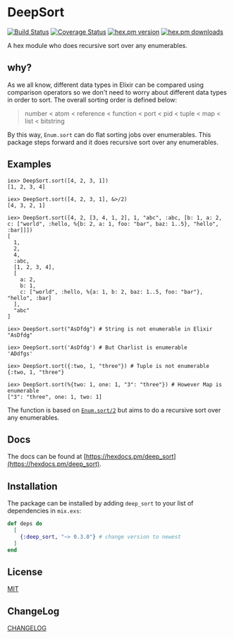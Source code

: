# DeepSort

[![Build Status](https://travis-ci.org/Maples7/ex_deep_sort.svg?branch=master)](https://travis-ci.org/Maples7/ex_deep_sort)
[![Coverage Status](https://coveralls.io/repos/github/Maples7/ex_deep_sort/badge.svg?branch=master)](https://coveralls.io/github/Maples7/ex_deep_sort?branch=master)
[![hex.pm version](https://img.shields.io/hexpm/v/deep_sort.svg)](https://hex.pm/packages/deep_sort)
[![hex.pm downloads](https://img.shields.io/hexpm/dt/deep_sort.svg)](https://hex.pm/packages/deep_sort)

A hex module who does recursive sort over any enumerables.

## why?

As we all know, different data types in Elixir can be compared using comparison operators so we don't need to worry about different data types in order to sort. The overall sorting order is defined below:

> number < atom < reference < function < port < pid < tuple < map < list < bitstring

By this way, `Enum.sort` can do flat sorting jobs over enumerables. This package steps forward and it does recursive sort over any enumerables.

## Examples

```shell
iex> DeepSort.sort([4, 2, 3, 1])
[1, 2, 3, 4]

iex> DeepSort.sort([4, 2, 3, 1], &>/2)
[4, 3, 2, 1]

iex> DeepSort.sort([4, 2, [3, 4, 1, 2], 1, "abc", :abc, [b: 1, a: 2, c: ["world", :hello, %{b: 2, a: 1, foo: "bar", baz: 1..5}, "hello", :bar]]])
[
  1,
  2,
  4,
  :abc,
  [1, 2, 3, 4],
  [
    a: 2,
    b: 1,
    c: ["world", :hello, %{a: 1, b: 2, baz: 1..5, foo: "bar"}, "hello", :bar]
  ],
  "abc"
]

iex> DeepSort.sort("AsDfdg") # String is not enumerable in Elixir
"AsDfdg"

iex> DeepSort.sort('AsDfdg') # But Charlist is enumerable
'ADdfgs'

iex> DeepSort.sort({:two, 1, "three"}) # Tuple is not enumerable
{:two, 1, "three"}

iex> DeepSort.sort(%{two: 1, one: 1, "3": "three"}) # However Map is enumerable
["3": "three", one: 1, two: 1]
```

The function is based on [`Enum.sort/2`](https://hexdocs.pm/elixir/Enum.html#sort/2) but aims to do a recursive sort over any enumerables.

## Docs

The docs can be found at [https://hexdocs.pm/deep_sort](https://hexdocs.pm/deep_sort).

## Installation

The package can be installed
by adding `deep_sort` to your list of dependencies in `mix.exs`:

```elixir
def deps do
  [
    {:deep_sort, "~> 0.3.0"} # change version to newest
  ]
end
```

## License

[MIT](https://github.com/Maples7/ex_deep_sort/blob/master/LICENSE)

## ChangeLog

[CHANGELOG](https://github.com/Maples7/ex_deep_sort/blob/master/CHANGELOG.md)
